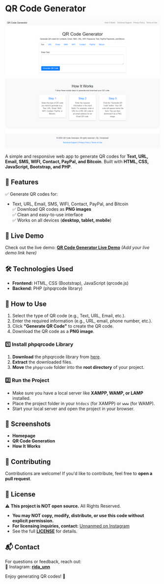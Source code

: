 # QR Code Generator

![QR Code Generator Screenshot](<screens/screen1.png>)

A simple and responsive web app to generate QR codes for **Text, URL, Email, SMS, WIFI, Contact, PayPal, and Bitcoin**. Built with **HTML, CSS, JavaScript, Bootstrap, and PHP**.

## 🚀 Features

✅ Generate QR codes for:  
   - Text, URL, Email, SMS, WIFI, Contact, PayPal, and Bitcoin  
✅ Download QR codes as **PNG images**  
✅ Clean and easy-to-use interface  
✅ Works on all devices (**desktop, tablet, mobile**)  

## 🎯 Live Demo  
Check out the live demo: **[QR Code Generator Live Demo](#)** *(Add your live demo link here)*

## 🛠️ Technologies Used  
- **Frontend:** HTML, CSS (Bootstrap), JavaScript (qrcode.js)  
- **Backend:** PHP (phpqrcode library)  

## 📌 How to Use  
1. Select the type of QR code (e.g., Text, URL, Email, etc.).  
2. Enter the required information (e.g., URL, email, phone number, etc.).  
3. Click **"Generate QR Code"** to create the QR code.  
4. Download the QR code as a **PNG image**.

### **1️⃣ Install phpqrcode Library**  
1. **Download** the phpqrcode library from [here](https://sourceforge.net/projects/phpqrcode/).  
2. **Extract** the downloaded files.  
3. **Move** the `phpqrcode` folder into the **root directory** of your project.  

### **2️⃣ Run the Project**  
- Make sure you have a local server like **XAMPP, WAMP, or LAMP** installed.  
- Place the project folder in your `htdocs` (for XAMPP) or `www` (for WAMP).  
- Start your local server and open the project in your browser.  

## 📸 Screenshots  
- **Homepage**  
- **QR Code Generation**  
- **How It Works**   

## 🤝 Contributing  
Contributions are welcome! If you'd like to contribute, feel free to **open a pull request**.  

## 📜 License  
⚠️ **This project is NOT open source.** All Rights Reserved.  

- **You may NOT copy, modify, distribute, or use this code without explicit permission.**  
- **For licensing inquiries, contact:** [Unnanmed on Instagram](https://www.instagram.com/rida_unn)  
- See the full **[LICENSE](LICENSE.txt)** for details.  

## 📬 Contact  
For questions or feedback, reach out:  
📸 Instagram: **[rida_unn](https://www.instagram.com/rida_unn)**  

Enjoy generating QR codes! 🚀  
